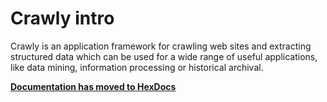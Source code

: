# Crawly intro

Crawly is an application framework for crawling web sites and
extracting structured data which can be used for a wide range of
useful applications, like data mining, information processing or
historical archival.

**[Documentation has moved to HexDocs](https://hexdocs.pm/crawly)**
